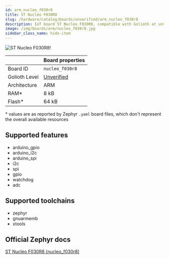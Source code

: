 ```yaml
---
id: arm_nucleo_f030r8
title: ST Nucleo F030R8
slug: /hardware/catalog/boards/unverified/arm_nucleo_f030r8
description: IoT board ST Nucleo F030R8, compatible with Golioth at unverified level.
image: /img/boards/arm/nucleo_f030r8.jpg
sidebar_class_name: hide-item
---
```


[//]: # (This is an auto-generated file, do not edit! Changes to it will be lost upon re-generation)

![ST Nucleo F030R8!](/img/boards/arm/nucleo_f030r8.jpg "ST Nucleo F030R8")

|                | Board properties     |
| -------------  | -------------------- |
| Board ID       | `nucleo_f030r8` |
| Golioth Level  | [Unverified](/hardware#unverified-boards) |
| Architecture   | ARM |
| RAM*           | 8 kB |
| Flash*         | 64 kB |

\* values are as reported by Zephyr `.yaml` board files, which don't represent the overall available resources



## Supported features

* arduino_gpio
* arduino_i2c
* arduino_spi
* i2c
* spi
* gpio
* watchdog
* adc

## Supported toolchains

* zephyr
* gnuarmemb
* xtools

## Official Zephyr docs

[ST Nucleo F030R8 (nucleo_f030r8)](https://docs.zephyrproject.org/latest/boards/arm/nucleo_f030r8/doc/index.html)
